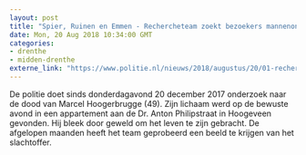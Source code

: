 ```yaml
---
layout: post
title: "Spier, Ruinen en Emmen - Rechercheteam zoekt bezoekers mannenontmoetingsplaatsen"
date: Mon, 20 Aug 2018 10:34:00 GMT
categories: 
- drenthe 
- midden-drenthe 
externe_link: "https://www.politie.nl/nieuws/2018/augustus/20/01-rechercheteam-zoekt-bezoekers-mannenontmoetingsplaatsen.html"
---
```


De politie doet sinds donderdagavond 20 december 2017 onderzoek naar de dood van Marcel Hoogerbrugge (49). Zijn lichaam werd op de bewuste avond in een appartement aan de Dr. Anton Philipstraat in Hoogeveen gevonden. Hij bleek door geweld om het leven te zijn gebracht. De afgelopen maanden heeft het team geprobeerd een beeld te krijgen van het slachtoffer.
